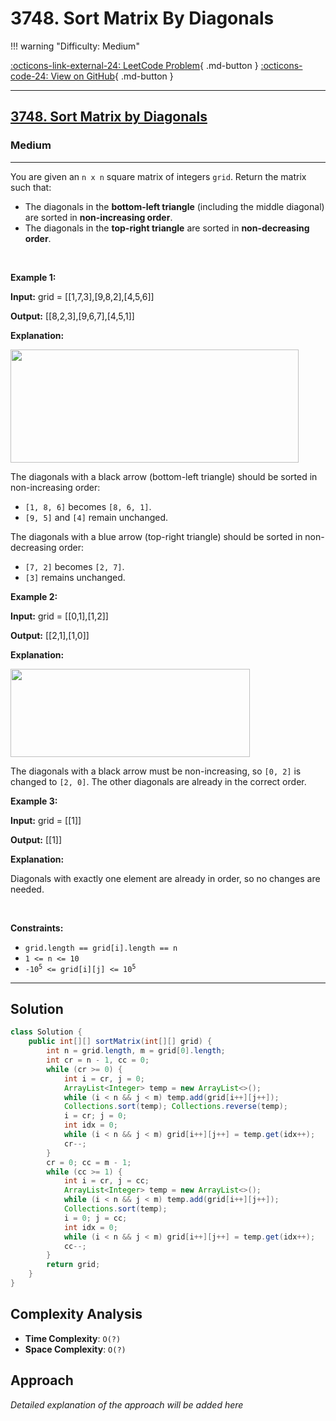 # 3748. Sort Matrix By Diagonals

!!! warning "Difficulty: Medium"

[:octicons-link-external-24: LeetCode Problem](https://leetcode.com/problems/sort-matrix-by-diagonals/){ .md-button }
[:octicons-code-24: View on GitHub](https://github.com/RAJ8664/Leetcode/tree/master/3748-sort-matrix-by-diagonals){ .md-button }

---

<h2><a href="https://leetcode.com/problems/sort-matrix-by-diagonals">3748. Sort Matrix by Diagonals</a></h2><h3>Medium</h3><hr><p>You are given an <code>n x n</code> square matrix of integers <code>grid</code>. Return the matrix such that:</p>

<ul>
	<li>The diagonals in the <strong>bottom-left triangle</strong> (including the middle diagonal) are sorted in <strong>non-increasing order</strong>.</li>
	<li>The diagonals in the <strong>top-right triangle</strong> are sorted in <strong>non-decreasing order</strong>.</li>
</ul>

<p>&nbsp;</p>
<p><strong class="example">Example 1:</strong></p>

<div class="example-block">
<p><strong>Input:</strong> <span class="example-io">grid = [[1,7,3],[9,8,2],[4,5,6]]</span></p>

<p><strong>Output:</strong> <span class="example-io">[[8,2,3],[9,6,7],[4,5,1]]</span></p>

<p><strong>Explanation:</strong></p>

<p><img alt="" src="https://assets.leetcode.com/uploads/2024/12/29/4052example1drawio.png" style="width: 461px; height: 181px;" /></p>

<p>The diagonals with a black arrow (bottom-left triangle) should be sorted in non-increasing order:</p>

<ul>
	<li><code>[1, 8, 6]</code> becomes <code>[8, 6, 1]</code>.</li>
	<li><code>[9, 5]</code> and <code>[4]</code> remain unchanged.</li>
</ul>

<p>The diagonals with a blue arrow (top-right triangle) should be sorted in non-decreasing order:</p>

<ul>
	<li><code>[7, 2]</code> becomes <code>[2, 7]</code>.</li>
	<li><code>[3]</code> remains unchanged.</li>
</ul>
</div>

<p><strong class="example">Example 2:</strong></p>

<div class="example-block">
<p><strong>Input:</strong> <span class="example-io">grid = [[0,1],[1,2]]</span></p>

<p><strong>Output:</strong> <span class="example-io">[[2,1],[1,0]]</span></p>

<p><strong>Explanation:</strong></p>

<p><img alt="" src="https://assets.leetcode.com/uploads/2024/12/29/4052example2adrawio.png" style="width: 383px; height: 141px;" /></p>

<p>The diagonals with a black arrow must be non-increasing, so <code>[0, 2]</code> is changed to <code>[2, 0]</code>. The other diagonals are already in the correct order.</p>
</div>

<p><strong class="example">Example 3:</strong></p>

<div class="example-block">
<p><strong>Input:</strong> <span class="example-io">grid = [[1]]</span></p>

<p><strong>Output:</strong> <span class="example-io">[[1]]</span></p>

<p><strong>Explanation:</strong></p>

<p>Diagonals with exactly one element are already in order, so no changes are needed.</p>
</div>

<p>&nbsp;</p>
<p><strong>Constraints:</strong></p>

<ul>
	<li><code>grid.length == grid[i].length == n</code></li>
	<li><code>1 &lt;= n &lt;= 10</code></li>
	<li><code>-10<sup>5</sup> &lt;= grid[i][j] &lt;= 10<sup>5</sup></code></li>
</ul>


---

## Solution

```java
class Solution {
    public int[][] sortMatrix(int[][] grid) {
        int n = grid.length, m = grid[0].length;
        int cr = n - 1, cc = 0;
        while (cr >= 0) {
            int i = cr, j = 0;
            ArrayList<Integer> temp = new ArrayList<>();
            while (i < n && j < m) temp.add(grid[i++][j++]);
            Collections.sort(temp); Collections.reverse(temp);
            i = cr; j = 0;
            int idx = 0;
            while (i < n && j < m) grid[i++][j++] = temp.get(idx++); 
            cr--;
        }
        cr = 0; cc = m - 1;
        while (cc >= 1) {
            int i = cr, j = cc;
            ArrayList<Integer> temp = new ArrayList<>();
            while (i < n && j < m) temp.add(grid[i++][j++]);
            Collections.sort(temp);
            i = 0; j = cc;
            int idx = 0;
            while (i < n && j < m) grid[i++][j++] = temp.get(idx++);
            cc--;
        }
        return grid;
    }
}
```

## Complexity Analysis

- **Time Complexity**: `O(?)`
- **Space Complexity**: `O(?)`

## Approach

*Detailed explanation of the approach will be added here*

